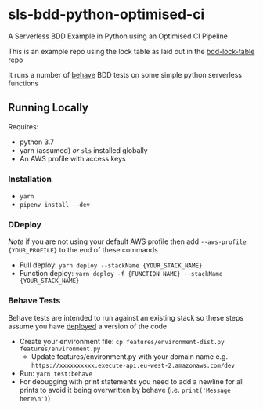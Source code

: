# sls-bdd-python-optimised-ci

A Serverless BDD Example in Python using an Optimised CI Pipeline

This is an example repo using the lock table as laid out in the [bdd-lock-table repo](https://github.com/robcronin/bdd-lock-table)

It runs a number of [behave](https://github.com/behave/behave) BDD tests on some simple python serverless functions


## Running Locally

Requires:

- python 3.7
- yarn (assumed) *or* `sls` installed globally
- An AWS profile with access keys

### Installation

- `yarn`
- `pipenv install --dev`

###  <a id="deploy"></a>DDeploy

*Note* if you are not using your default AWS profile then add `--aws-profile {YOUR_PROFILE}` to the end of these commands

- Full deploy: `yarn deploy --stackName {YOUR_STACK_NAME}`
- Function deploy: `yarn deploy -f {FUNCTION NAME} --stackName {YOUR_STACK_NAME}`

### Behave Tests

Behave tests are intended to run against an existing stack so these steps assume you have [deployed](#deploy) a version of the code

- Create your environment file: `cp features/environment-dist.py features/environment.py`
    - Update features/environment.py with your domain name e.g. `https://xxxxxxxxxx.execute-api.eu-west-2.amazonaws.com/dev`
- Run: `yarn test:behave`
- For debugging with print statements you need to add a newline for all prints to avoid it being overwritten by behave (i.e. `print('Message here\n')`)